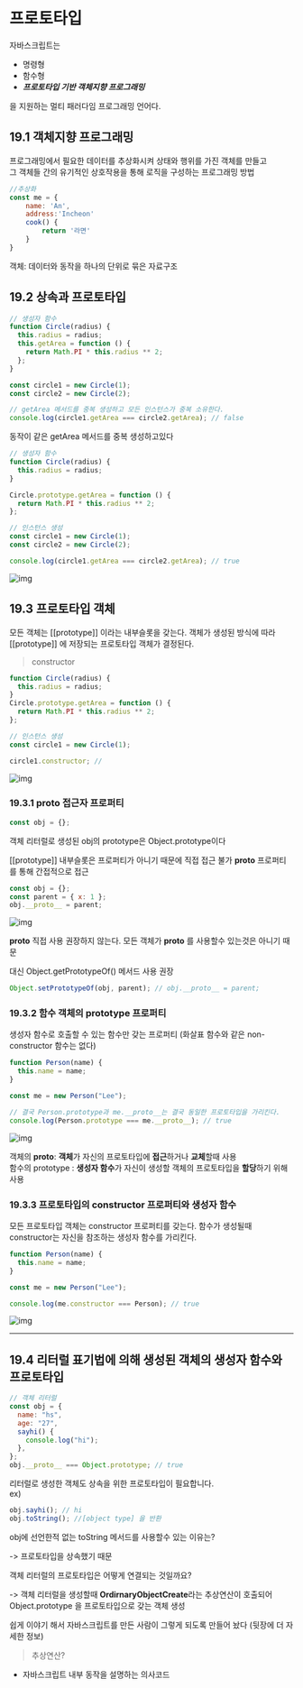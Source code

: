 # 프로토타입

자바스크립트는

- 명령형
- 함수형
- **_프로토타입 기반 객체지향 프로그래밍_**

을 지원하는 멀티 패러다임 프로그래밍 언어다.

## 19.1 객체지향 프로그래밍

프로그래밍에서 필요한 데이터를 추상화시켜 상태와 행위를 가진 객체를 만들고  
그 객체들 간의 유기적인 상호작용을 통해 로직을 구성하는 프로그래밍 방법

```js
//추상화
const me = {
    name: 'An',
    address:'Incheon'
    cook() {
        return '라면'
    }
}
```

객체: 데이터와 동작을 하나의 단위로 묶은 자료구조

## 19.2 상속과 프로토타입

```js
// 생성자 함수
function Circle(radius) {
  this.radius = radius;
  this.getArea = function () {
    return Math.PI * this.radius ** 2;
  };
}

const circle1 = new Circle(1);
const circle2 = new Circle(2);

// getArea 메서드를 중복 생성하고 모든 인스턴스가 중복 소유한다.
console.log(circle1.getArea === circle2.getArea); // false
```

동작이 같은 getArea 메서드를 중복 생성하고있다

```js
// 생성자 함수
function Circle(radius) {
  this.radius = radius;
}

Circle.prototype.getArea = function () {
  return Math.PI * this.radius ** 2;
};

// 인스턴스 생성
const circle1 = new Circle(1);
const circle2 = new Circle(2);

console.log(circle1.getArea === circle2.getArea); // true
```

![img](img/2.png)

## 19.3 프로토타입 객체

모든 객체는 [[prototype]] 이라는 내부슬롯을 갖는다.
객체가 생성된 방식에 따라 [[prototype]] 에 저장되는 프로토타입 객체가 결정된다.

> constructor

```js
function Circle(radius) {
  this.radius = radius;
}
Circle.prototype.getArea = function () {
  return Math.PI * this.radius ** 2;
};

// 인스턴스 생성
const circle1 = new Circle(1);

circle1.constructor; //
```

![img](img/3.png)

### 19.3.1 **proto** 접근자 프로퍼티

```js
const obj = {};
```

객체 리터럴로 생성된 obj의 prototype은 Object.prototype이다

[[prototype]] 내부슬롯은 프로퍼티가 아니기 때문에 직접 접근 불가
**proto** 프로퍼티를 통해 간접적으로 접근

```js
const obj = {};
const parent = { x: 1 };
obj.__proto__ = parent;
```

![img](img/4.png)

**proto** 직접 사용 권장하지 않는다. 모든 객체가 **proto** 를 사용할수 있는것은 아니기 때문

대신 Object.getPrototypeOf() 메서드 사용 권장

```js
Object.setPrototypeOf(obj, parent); // obj.__proto__ = parent;
```

### 19.3.2 함수 객체의 prototype 프로퍼티

생성자 함수로 호출할 수 있는 함수만 갖는 프로퍼티
(화살표 함수와 같은 non-constructor 함수는 없다)

```js
function Person(name) {
  this.name = name;
}

const me = new Person("Lee");

// 결국 Person.prototype과 me.__proto__는 결국 동일한 프로토타입을 가리킨다.
console.log(Person.prototype === me.__proto__); // true
```

![img](img/5.png)

객체의 **proto**: **객체**가 자신의 프로토타입에 **접근**하거나 **교체**할때 사용  
함수의 prototype : **생성자 함수**가 자신이 생성할 객체의 프로토타입을 **할당**하기 위해 사용

### 19.3.3 프로토타입의 constructor 프로퍼티와 생성자 함수

모든 프로토타입 객체는 constructor 프로퍼티를 갖는다.
함수가 생성될때 constructor는 자신을 참조하는 생성자 함수를 가리킨다.

```js
function Person(name) {
  this.name = name;
}

const me = new Person("Lee");

console.log(me.constructor === Person); // true
```

![img](img/6.png)

---

## 19.4 리터럴 표기법에 의해 생성된 객체의 생성자 함수와 프로토타입

```js
// 객체 리터럴
const obj = {
  name: "hs",
  age: "27",
  sayhi() {
    console.log("hi");
  },
};
obj.__proto__ === Object.prototype; // true
```

리터럴로 생성한 객체도 상속을 위한 프로토타입이 필요합니다.  
ex)

```js
obj.sayhi(); // hi
obj.toString(); //[object type] 을 반환
```

obj에 선언한적 없는 toString 메서드를 사용할수 있는 이유는?

-> 프로토타입을 상속했기 때문

객체 리터럴의 프로토타입은 어떻게 연결되는 것일까요?

-> 객체 리터럴을 생성할때 **OrdirnaryObjectCreate**라는 추상연산이 호출되어 Object.prototype 을 프로토타입으로 갖는 객체 생성

쉽게 이야기 해서 자바스크립트를 만든 사람이 그렇게 되도록 만들어 놨다 (뒷장에 더 자세한 정보)

> 추상연산?

- 자바스크립트 내부 동작을 설명하는 의사코드
